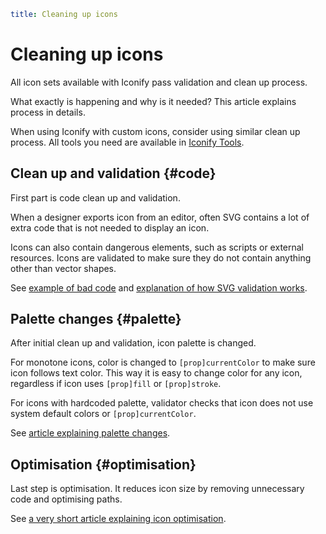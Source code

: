```yaml
title: Cleaning up icons
```

# Cleaning up icons

All icon sets available with Iconify pass validation and clean up process.

What exactly is happening and why is it needed? This article explains process in details.

When using Iconify with custom icons, consider using similar clean up process. All tools you need are available in [Iconify Tools](../../tools/tools2/index.md).

## Clean up and validation {#code}

First part is code clean up and validation.

When a designer exports icon from an editor, often SVG contains a lot of extra code that is not needed to display an icon.

Icons can also contain dangerous elements, such as scripts or external resources. Icons are validated to make sure they do not contain anything other than vector shapes.

See [example of bad code](./cleanup.md) and [explanation of how SVG validation works](./validate.md).

## Palette changes {#palette}

After initial clean up and validation, icon palette is changed.

For monotone icons, color is changed to `[prop]currentColor` to make sure icon follows text color. This way it is easy to change color for any icon, regardless if icon uses `[prop]fill` or `[prop]stroke`.

For icons with hardcoded palette, validator checks that icon does not use system default colors or `[prop]currentColor`.

See [article explaining palette changes](./palette.md).

## Optimisation {#optimisation}

Last step is optimisation. It reduces icon size by removing unnecessary code and optimising paths.

See [a very short article explaining icon optimisation](./optimise.md).
